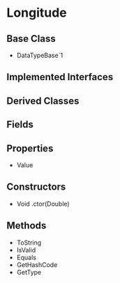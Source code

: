 # Longitude
## Base Class
- DataTypeBase`1
## Implemented Interfaces
## Derived Classes
## Fields
## Properties
- Value
## Constructors
- Void .ctor(Double)
## Methods
- ToString
- IsValid
- Equals
- GetHashCode
- GetType
